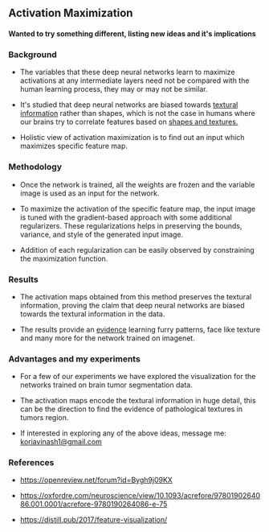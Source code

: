 ## Activation Maximization

#### Wanted to try something different, listing new ideas and it's implications 

### Background

+ The variables that these deep neural networks learn to maximize activations at any intermediate layers need not be compared with the human learning process, they may or may not be similar. 

+ It's studied that deep neural networks are biased towards [textural information](https://openreview.net/forum?id=Bygh9j09KX) rather than shapes, which is not the case in humans where our brains try to correlate features based on [shapes and textures.](https://oxfordre.com/neuroscience/view/10.1093/acrefore/9780190264086.001.0001/acrefore-9780190264086-e-75)

+ Holistic view of activation maximization is to find out an input which maximizes specific feature map.

### Methodology

+ Once the network is trained, all the weights are frozen and the variable image is used as an input for the network.

+ To maximize the activation of the specific feature map, the input image is tuned with the gradient-based approach with some additional regularizers. These regularizations helps in preserving the bounds, variance, and style of the generated input image.

+ Addition of each regularization can be easily observed by constraining the maximization function.

### Results 

+ The activation maps obtained from this method preserves the textural information, proving the claim that deep neural networks are biased towards the textural information in the data.

+ The results provide an [evidence](https://distill.pub/2017/feature-visualization/) learning furry patterns, face like texture and many more for the network trained on imagenet.


### Advantages and my experiments

+ For a few of our experiments we have explored the visualization for the networks trained on brain tumor segmentation data. 

+ The activation maps encode the textural information in huge detail, this can be the direction to find the evidence of pathological textures in tumors region.

+ If interested in exploring any of the above ideas, message me: koriavinash1@gmail.com




### References

+ https://openreview.net/forum?id=Bygh9j09KX

+ https://oxfordre.com/neuroscience/view/10.1093/acrefore/9780190264086.001.0001/acrefore-9780190264086-e-75

+ https://distill.pub/2017/feature-visualization/


```python

```
